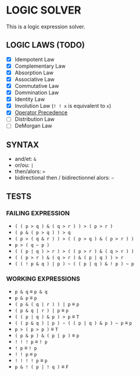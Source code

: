 # LOGIC SOLVER
This is a logic expression solver.

## LOGIC LAWS (TODO)
- [x] Idempotent Law
- [x] Complementary Law
- [x] Absorption Law
- [x] Associative Law
- [x] Commutative Law
- [x] Dommination Law
- [x] Identity Law
- [x] Involution Law (`! ! x` is equivalent to `x`)
- [x] [Operator Precedence](http://logic.stanford.edu/intrologic/dictionary/operator_precedence.html)
- [ ] Distribution Law
- [ ] DeMorgan Law

## SYNTAX
- and/et: `&`
- or/ou: `|`
- then/alors: `>`
- bidirectional then / bidirectionnel alors: `~`

## TESTS
### FAILING EXPRESSION
- `( ( p > q ) & ( q > r ) ) > ( p > r )`
- `( p & ( p > q ) ) > q`
- `( p > ( q & r ) ) > ( ( p > q ) & ( p > r ) )`
- `p > ( q ~ p )`
- `( ( p | q ) > r ) > ( ( p > r ) & ( q > r ) )`
- `( ( p > r ) & ( q > r ) & ( p | q ) ) > r`
- `( ( ! p & q ) | p ) ~ ( ( p | q ) & ! p ) ~ p`
### WORKING EXPRESSIONS
- `p & q` ≡ `p & q`
- `p & p` ≡ `p`
- `( p & ( q | r ) ) | p` ≡ `p`
- `( p & q | r ) | p` ≡ `p`
- `( ( p | q ) & p ) > p` ≡ `T` 
- `( ( p & q ) | p ) ~ ( ( p | q ) & p ) ~ p` ≡ `p`
- `p > ( p > p )` ≡ `T`
- `( p & p ) & ( p | p )` ≡ `p`
- `! ! ! p` ≡ `! p`
- `! p` ≡ `! p`
- `! ! p` ≡ `p`
- `! ! ! ! p` ≡ `p`
- `p & ! ( p | ! q )` ≡ `F`
